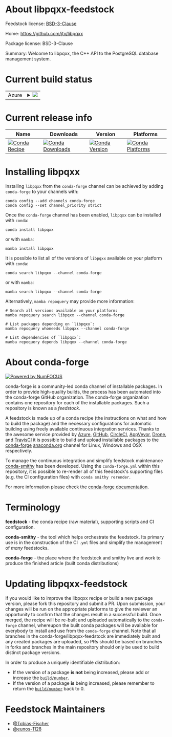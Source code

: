 About libpqxx-feedstock
=======================

Feedstock license: [BSD-3-Clause](https://github.com/conda-forge/libpqxx-feedstock/blob/main/LICENSE.txt)

Home: https://github.com/jtv/libpqxx

Package license: BSD-3-Clause

Summary: Welcome to libpqxx, the C++ API to the PostgreSQL database management system.

Current build status
====================


<table>
    
  <tr>
    <td>Azure</td>
    <td>
      <details>
        <summary>
          <a href="https://dev.azure.com/conda-forge/feedstock-builds/_build/latest?definitionId=12545&branchName=main">
            <img src="https://dev.azure.com/conda-forge/feedstock-builds/_apis/build/status/libpqxx-feedstock?branchName=main">
          </a>
        </summary>
        <table>
          <thead><tr><th>Variant</th><th>Status</th></tr></thead>
          <tbody><tr>
              <td>linux_64</td>
              <td>
                <a href="https://dev.azure.com/conda-forge/feedstock-builds/_build/latest?definitionId=12545&branchName=main">
                  <img src="https://dev.azure.com/conda-forge/feedstock-builds/_apis/build/status/libpqxx-feedstock?branchName=main&jobName=linux&configuration=linux%20linux_64_" alt="variant">
                </a>
              </td>
            </tr><tr>
              <td>linux_aarch64</td>
              <td>
                <a href="https://dev.azure.com/conda-forge/feedstock-builds/_build/latest?definitionId=12545&branchName=main">
                  <img src="https://dev.azure.com/conda-forge/feedstock-builds/_apis/build/status/libpqxx-feedstock?branchName=main&jobName=linux&configuration=linux%20linux_aarch64_" alt="variant">
                </a>
              </td>
            </tr><tr>
              <td>linux_ppc64le</td>
              <td>
                <a href="https://dev.azure.com/conda-forge/feedstock-builds/_build/latest?definitionId=12545&branchName=main">
                  <img src="https://dev.azure.com/conda-forge/feedstock-builds/_apis/build/status/libpqxx-feedstock?branchName=main&jobName=linux&configuration=linux%20linux_ppc64le_" alt="variant">
                </a>
              </td>
            </tr><tr>
              <td>osx_64</td>
              <td>
                <a href="https://dev.azure.com/conda-forge/feedstock-builds/_build/latest?definitionId=12545&branchName=main">
                  <img src="https://dev.azure.com/conda-forge/feedstock-builds/_apis/build/status/libpqxx-feedstock?branchName=main&jobName=osx&configuration=osx%20osx_64_" alt="variant">
                </a>
              </td>
            </tr><tr>
              <td>osx_arm64</td>
              <td>
                <a href="https://dev.azure.com/conda-forge/feedstock-builds/_build/latest?definitionId=12545&branchName=main">
                  <img src="https://dev.azure.com/conda-forge/feedstock-builds/_apis/build/status/libpqxx-feedstock?branchName=main&jobName=osx&configuration=osx%20osx_arm64_" alt="variant">
                </a>
              </td>
            </tr><tr>
              <td>win_64</td>
              <td>
                <a href="https://dev.azure.com/conda-forge/feedstock-builds/_build/latest?definitionId=12545&branchName=main">
                  <img src="https://dev.azure.com/conda-forge/feedstock-builds/_apis/build/status/libpqxx-feedstock?branchName=main&jobName=win&configuration=win%20win_64_" alt="variant">
                </a>
              </td>
            </tr>
          </tbody>
        </table>
      </details>
    </td>
  </tr>
</table>

Current release info
====================

| Name | Downloads | Version | Platforms |
| --- | --- | --- | --- |
| [![Conda Recipe](https://img.shields.io/badge/recipe-libpqxx-green.svg)](https://anaconda.org/conda-forge/libpqxx) | [![Conda Downloads](https://img.shields.io/conda/dn/conda-forge/libpqxx.svg)](https://anaconda.org/conda-forge/libpqxx) | [![Conda Version](https://img.shields.io/conda/vn/conda-forge/libpqxx.svg)](https://anaconda.org/conda-forge/libpqxx) | [![Conda Platforms](https://img.shields.io/conda/pn/conda-forge/libpqxx.svg)](https://anaconda.org/conda-forge/libpqxx) |

Installing libpqxx
==================

Installing `libpqxx` from the `conda-forge` channel can be achieved by adding `conda-forge` to your channels with:

```
conda config --add channels conda-forge
conda config --set channel_priority strict
```

Once the `conda-forge` channel has been enabled, `libpqxx` can be installed with `conda`:

```
conda install libpqxx
```

or with `mamba`:

```
mamba install libpqxx
```

It is possible to list all of the versions of `libpqxx` available on your platform with `conda`:

```
conda search libpqxx --channel conda-forge
```

or with `mamba`:

```
mamba search libpqxx --channel conda-forge
```

Alternatively, `mamba repoquery` may provide more information:

```
# Search all versions available on your platform:
mamba repoquery search libpqxx --channel conda-forge

# List packages depending on `libpqxx`:
mamba repoquery whoneeds libpqxx --channel conda-forge

# List dependencies of `libpqxx`:
mamba repoquery depends libpqxx --channel conda-forge
```


About conda-forge
=================

[![Powered by
NumFOCUS](https://img.shields.io/badge/powered%20by-NumFOCUS-orange.svg?style=flat&colorA=E1523D&colorB=007D8A)](https://numfocus.org)

conda-forge is a community-led conda channel of installable packages.
In order to provide high-quality builds, the process has been automated into the
conda-forge GitHub organization. The conda-forge organization contains one repository
for each of the installable packages. Such a repository is known as a *feedstock*.

A feedstock is made up of a conda recipe (the instructions on what and how to build
the package) and the necessary configurations for automatic building using freely
available continuous integration services. Thanks to the awesome service provided by
[Azure](https://azure.microsoft.com/en-us/services/devops/), [GitHub](https://github.com/),
[CircleCI](https://circleci.com/), [AppVeyor](https://www.appveyor.com/),
[Drone](https://cloud.drone.io/welcome), and [TravisCI](https://travis-ci.com/)
it is possible to build and upload installable packages to the
[conda-forge](https://anaconda.org/conda-forge) [anaconda.org](https://anaconda.org/)
channel for Linux, Windows and OSX respectively.

To manage the continuous integration and simplify feedstock maintenance
[conda-smithy](https://github.com/conda-forge/conda-smithy) has been developed.
Using the ``conda-forge.yml`` within this repository, it is possible to re-render all of
this feedstock's supporting files (e.g. the CI configuration files) with ``conda smithy rerender``.

For more information please check the [conda-forge documentation](https://conda-forge.org/docs/).

Terminology
===========

**feedstock** - the conda recipe (raw material), supporting scripts and CI configuration.

**conda-smithy** - the tool which helps orchestrate the feedstock.
                   Its primary use is in the construction of the CI ``.yml`` files
                   and simplify the management of *many* feedstocks.

**conda-forge** - the place where the feedstock and smithy live and work to
                  produce the finished article (built conda distributions)


Updating libpqxx-feedstock
==========================

If you would like to improve the libpqxx recipe or build a new
package version, please fork this repository and submit a PR. Upon submission,
your changes will be run on the appropriate platforms to give the reviewer an
opportunity to confirm that the changes result in a successful build. Once
merged, the recipe will be re-built and uploaded automatically to the
`conda-forge` channel, whereupon the built conda packages will be available for
everybody to install and use from the `conda-forge` channel.
Note that all branches in the conda-forge/libpqxx-feedstock are
immediately built and any created packages are uploaded, so PRs should be based
on branches in forks and branches in the main repository should only be used to
build distinct package versions.

In order to produce a uniquely identifiable distribution:
 * If the version of a package **is not** being increased, please add or increase
   the [``build/number``](https://docs.conda.io/projects/conda-build/en/latest/resources/define-metadata.html#build-number-and-string).
 * If the version of a package **is** being increased, please remember to return
   the [``build/number``](https://docs.conda.io/projects/conda-build/en/latest/resources/define-metadata.html#build-number-and-string)
   back to 0.

Feedstock Maintainers
=====================

* [@Tobias-Fischer](https://github.com/Tobias-Fischer/)
* [@eunos-1128](https://github.com/eunos-1128/)


